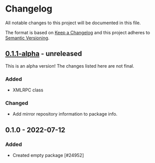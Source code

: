 # Changelog

All notable changes to this project will be documented in this file.

The format is based on [Keep a Changelog](https://keepachangelog.com/en/1.0.0/)
and this project adheres to [Semantic Versioning](https://semver.org/spec/v2.0.0.html).

## [0.1.1-alpha] - unreleased

This is an alpha version! The changes listed here are not final.

### Added
- XMLRPC class

### Changed
- Add mirror repository information to package info.

## 0.1.0 - 2022-07-12
### Added
- Created empty package [#24952]

[0.1.1-alpha]: https://github.com/Automattic/jetpack-videopress/compare/v0.1.0...v0.1.1-alpha
